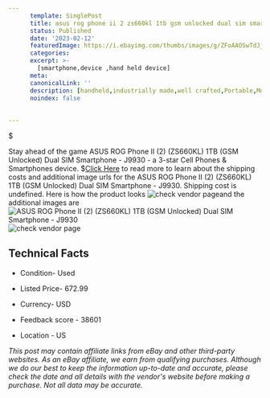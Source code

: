 ```yaml
---
      template: SinglePost
      title: asus rog phone ii 2 zs660kl 1tb gsm unlocked dual sim smartphone j9930
      status: Published
      date: '2023-02-12'
      featuredImage: https://i.ebayimg.com/thumbs/images/g/ZFoAAOSwTdJj5QnB/s-l225.jpg
      categories: 
      excerpt: >-
        [smartphone,device ,hand held device]
      meta:
      canonicalLink: ''
      description: [handheld,industrially made,well crafted,Portable,Mobile,Compact,Convenient,Lightweight,Maneuverable,Man-portable,Miniature,Carriable,Hand-held,Light,Holdable,Transportable,Mobile device,Pocket-sized,On-the-go,Wireless,Cordless,Compact size,Convenient size, smartphone,device ,hand held device]
      noindex: false
      
        
---
```

$

Stay ahead of the game ASUS ROG Phone II (2) (ZS660KL) 1TB (GSM Unlocked) Dual SIM Smartphone - J9930 - a 3-star Cell Phones & Smartphones device.
$[Click Here](https://www.ebay.com/itm/144937632661?hash=item21bef4c395%3Ag%3AZFoAAOSwTdJj5QnB&amdata=enc%3AAQAHAAAA4MUnCg9AdewB50P%2Bm51%2Fg855DiVJrAFdAWguJUWUuN9MdXcLTYqf8TsO%2FVtz6xRM1jeUvxy9Gigfc4GCBIwhoT5DIygXtdP%2FsHdtrfjrOzgeL8mO5CGpMqqMH6Utzoil%2Fr9DgcLGGMM7RNpO4Ws0lBnhuEXq%2FyWKBgOjStJ5RDEPPh65cqLmuuJwI4nKqVZtoI%2BBVmuZlIuybSlhHOFRc6fXrYNnfx03zxszpmIPZEEYwhB1hMLcxmpqVs4pkyhIQFyvVb2Wyi%2BirdocLkgO85BBbmTch%2FJKvnQJ3TUty3Ng&mkevt=1&mkcid=1&mkrid=711-53200-19255-0&campid=%253CePNCampaignId%253E&customid=%253CreferenceId%253E&toolid=10049) to read more to learn about the shipping costs and additional image urls for the ASUS ROG Phone II (2) (ZS660KL) 1TB (GSM Unlocked) Dual SIM Smartphone - J9930. Shipping cost is undefined. Here is how the product looks ![check vendor page](https://i.ebayimg.com/thumbs/images/g/ZFoAAOSwTdJj5QnB/s-l225.jpg)and the additional images are![ASUS ROG Phone II (2) (ZS660KL) 1TB (GSM Unlocked) Dual SIM Smartphone - J9930](https://i.ebayimg.com/images/g/ZFoAAOSwTdJj5QnB/s-l1600.jpg)![check vendor page](https://origin-galleryplus.ebayimg.com/ws/web/144937632661_2_0_1/225x225.jpg,https://origin-galleryplus.ebayimg.com/ws/web/144937632661_3_0_1/225x225.jpg,https://origin-galleryplus.ebayimg.com/ws/web/144937632661_4_0_1/225x225.jpg,https://origin-galleryplus.ebayimg.com/ws/web/144937632661_5_0_1/225x225.jpg,https://origin-galleryplus.ebayimg.com/ws/web/144937632661_6_0_1/225x225.jpg,https://origin-galleryplus.ebayimg.com/ws/web/144937632661_7_0_1/225x225.jpg,https://origin-galleryplus.ebayimg.com/ws/web/144937632661_8_0_1/225x225.jpg,https://origin-galleryplus.ebayimg.com/ws/web/144937632661_9_0_1/225x225.jpg,https://origin-galleryplus.ebayimg.com/ws/web/144937632661_10_0_1/225x225.jpg,https://origin-galleryplus.ebayimg.com/ws/web/144937632661_11_0_1/225x225.jpg,https://origin-galleryplus.ebayimg.com/ws/web/144937632661_12_0_1/225x225.jpg)



 ## Technical Facts 



     
      

 - Condition- Used 


      

 - Listed Price- 672.99 


      

 - Currency- USD 


      

 - Feedback score - 38601 


      

 - Location - US 


      
      

 *_This post may contain affiliate links from eBay and other third-party websites. As an eBay affiliate, we earn from qualifying purchases. Although we do our best to keep the information up-to-date and accurate, please check the date and all details with the vendor's website before making a purchase. Not all data may be accurate._*






